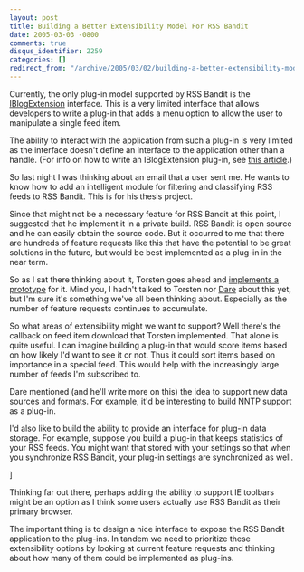 ```yaml
---
layout: post
title: Building a Better Extensibility Model For RSS Bandit
date: 2005-03-03 -0800
comments: true
disqus_identifier: 2259
categories: []
redirect_from: "/archive/2005/03/02/building-a-better-extensibility-model-for-rss-bandit.aspx/"
---
```


Currently, the only plug-in model supported by RSS Bandit is the
[IBlogExtension](http://www.pocketsoap.com/weblog/stories/2003/04/0023.html)
interface. This is a very limited interface that allows developers to
write a plug-in that adds a menu option to allow the user to manipulate
a single feed item.

The ability to interact with the application from such a plug-in is very
limited as the interface doesn't define an interface to the application
other than a handle. (For info on how to write an IBlogExtension
plug-in, see [this
article](https://haacked.com/archive/2004/06/19/651.aspx).)

So last night I was thinking about an email that a user sent me. He
wants to know how to add an intelligent module for filtering and
classifying RSS feeds to RSS Bandit. This is for his thesis project.

Since that might not be a necessary feature for RSS Bandit at this
point, I suggested that he implement it in a private build. RSS Bandit
is open source and he can easily obtain the source code. But it occurred
to me that there are hundreds of feature requests like this that have
the potential to be great solutions in the future, but would be best
implemented as a plug-in in the near term.

So as I sat there thinking about it, Torsten goes ahead and [implements
a
prototype](http://www.rendelmann.info/blog/PermaLink.aspx?guid=d3c8dfd5-c3f7-4e74-bdb0-0168eb4e2d82)
for it. Mind you, I hadn't talked to Torsten nor
[Dare](http://www.25hoursaday.com/weblog/) about this yet, but I'm sure
it's something we've all been thinking about. Especially as the number
of feature requests continues to accumulate.

So what areas of extensibility might we want to support? Well there's
the callback on feed item download that Torsten implemented. That alone
is quite useful. I can imagine building a plug-in that would score items
based on how likely I'd want to see it or not. Thus it could sort items
based on importance in a special feed. This would help with the
increasingly large number of feeds I'm subscribed to.

Dare mentioned (and he'll write more on this) the idea to support new
data sources and formats. For example, it'd be interesting to build NNTP
support as a plug-in.

I'd also like to build the ability to provide an interface for plug-in
data storage. For example, suppose you build a plug-in that keeps
statistics of your RSS feeds. You might want that stored with your
settings so that when you synchronize RSS Bandit, your plug-in settings
are synchronized as well.

]

Thinking far out there, perhaps adding the ability to support IE
toolbars might be an option as I think some users actually use RSS
Bandit as their primary browser.

The important thing is to design a nice interface to expose the RSS
Bandit application to the plug-ins. In tandem we need to prioritize
these extensibility options by looking at current feature requests and
thinking about how many of them could be implemented as plug-ins.


